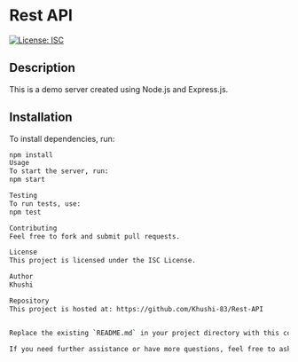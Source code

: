 # Rest API #

[![License: ISC](https://img.shields.io/badge/License-ISC-blue.svg)](https://opensource.org/licenses/ISC)

## Description
This is a demo server created using Node.js and Express.js.

## Installation
To install dependencies, run:
```bash
npm install
Usage
To start the server, run:
npm start

Testing
To run tests, use:
npm test

Contributing
Feel free to fork and submit pull requests.

License
This project is licensed under the ISC License. 

Author
Khushi

Repository
This project is hosted at: https://github.com/Khushi-83/Rest-API


Replace the existing `README.md` in your project directory with this content, and it should reflect all the details from your `package.json` file. This README provides essential information about your project, including installation instructions, usage, testing, contribution guidelines, license information, and a link to your repository.

If you need further assistance or have more questions, feel free to ask!
